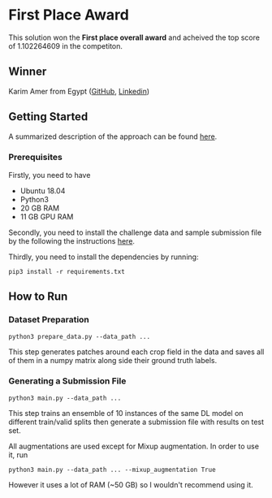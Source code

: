 # First Place Award

This solution won the **First place overall award** and acheived the top score of 1.102264609 in the competiton. 

## Winner

Karim Amer from Egypt ([GitHub](https://github.com/karimmamer), [Linkedin](https://www.linkedin.com/in/karim-amer-42188a6b/))


## Getting Started

A summarized description of the approach can be found [here](https://zindi.africa/competitions/iclr-workshop-challenge-2-radiant-earth-computer-vision-for-crop-recognition/discussions/1147).

### Prerequisites

Firstly, you need to have 

* Ubuntu 18.04 
* Python3
* 20 GB RAM
* 11 GB GPU RAM

Secondly, you need to install the challenge data and sample submission file by the following the instructions [here](https://zindi.africa/competitions/iclr-workshop-challenge-2-radiant-earth-computer-vision-for-crop-recognition/data).

Thirdly, you need to install the dependencies by running:

```
pip3 install -r requirements.txt
```

## How to Run

### Dataset Preparation

```
python3 prepare_data.py --data_path ...
```

This step generates patches around each crop field in the data and saves all of them in a numpy matrix along side their ground truth labels.

### Generating a Submission File

```
python3 main.py --data_path ...
```

This step trains an ensemble of 10 instances of the same DL model on different train/valid splits then generate a submission file with results on test set. 

All augmentations are used except for Mixup augmentation. In order to use it, run

```
python3 main.py --data_path ... --mixup_augmentation True
```

However it uses a lot of RAM (~50 GB) so I wouldn't recommend using it.


